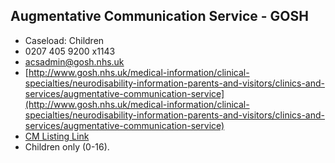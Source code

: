 
## Augmentative Communication Service - GOSH

- Caseload: Children 
- <i class="fa fa-phone"></i> 0207 405 9200 x1143
- <i class="fa fa-envelope"></i> acsadmin@gosh.nhs.uk
- <i class="fa fa-home"></i> [http://www.gosh.nhs.uk/medical-information/clinical-specialties/neurodisability-information-parents-and-visitors/clinics-and-services/augmentative-communication-service](http://www.gosh.nhs.uk/medical-information/clinical-specialties/neurodisability-information-parents-and-visitors/clinics-and-services/augmentative-communication-service)
- [CM Listing Link](http://www.communicationmatters.org.uk/contact-assessment-service/wolfson-neurodisability-team-communication-service)
- Children only (0-16).
